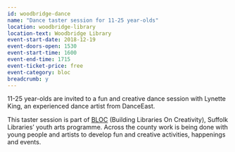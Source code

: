```yaml
---
id: woodbridge-dance
name: "Dance taster session for 11-25 year-olds"
location: woodbridge-library
location-text: Woodbridge Library
event-start-date: 2018-12-19
event-doors-open: 1530
event-start-time: 1600
event-end-time: 1715
event-ticket-price: free
event-category: bloc
breadcrumb: y
---
```


11-25 year-olds are invited to a fun and creative dance session with Lynette King, an experienced dance artist from DanceEast.

This taster session is part of [BLOC](/bloc/) (Building Libraries On Creativity), Suffolk Libraries’ youth arts programme. Across the county work is being done with young people and artists to develop fun and creative activities, happenings and events.
